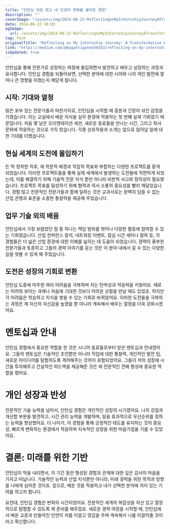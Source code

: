 ```yaml
---
title: "인턴십 여정 회고 내 인생의 변화를 불러온 경험"
description: ""
coverImage: "/assets/img/2024-06-22-ReflectingonMyInternshipJourneyATransformativeExperience_0.png"
date: 2024-06-22 18:03
ogImage: 
  url: /assets/img/2024-06-22-ReflectingonMyInternshipJourneyATransformativeExperience_0.png
tag: Tech
originalTitle: "Reflecting on My Internship Journey: A Transformative Experience"
link: "https://medium.com/@magantiganesh0353/reflecting-on-my-internship-journey-a-transformative-experience-ed0968e3bb41"
isUpdated: true
---
```






인턴십을 통해 전문가로 성장하는 여정에 돌입하면서 발견하고 배우고 성장하는 과정과 유사합니다. 인턴십 경험을 되돌아보면, 선택한 분야에 대한 시야와 나의 개인 발전에 얼마나 큰 영향을 미쳤는지 깨닫게 됩니다.

## 시작: 기대와 열정

많은 포부 있는 전문가들과 마찬가지로, 인턴십을 시작할 때 흥분과 긴장이 섞인 감정을 가졌습니다. 이는 교실에서 배운 지식을 실무 환경에 적용하는 첫 번째 실제 기회였기 때문입니다. 처음 몇 날은 오리엔테이션 세션, 새로운 동료들을 만나는 시간, 그리고 회사 문화에 적응하는 것으로 가득 찼습니다. 각종 상호작용과 소개는 앞으로 일어날 일에 대한 기대를 더했습니다.

## 현실 세계의 도전에 몰입하기

<div class="content-ad"></div>

든 딱 정착한 직후, 제 학문적 배경과 직업적 목표와 부합하는 다양한 프로젝트를 맡게 되었습니다. 이러한 프로젝트들을 통해 실제 세계에서 발생하는 도전들에 직면하게 되었는데, 이를 해결하기 위해 기술적 전문 지식 뿐만 아니라 비판적 사고와 창의성이 필요했습니다. 프로젝트 목표를 달성하기 위해 협력과 의사 소통의 중요성을 빨리 깨달았습니다. 경험 많고 전문적인 전문가들과 함께 일하는 것은 교과서로는 완벽히 담을 수 없는 산업 관행과 표준을 소중한 통찰력을 제공해 주었습니다.

## 업무 기술 외의 배움

인턴십에서 가장 보람찼던 점 중 하나는 책임 범위를 벗어나 다양한 활동에 참여할 수 있는 기회였습니다. 산업 컨퍼런스 참석, 네트워킹 이벤트, 점심 시간 세미나 참여 등, 각 경험들은 더 넓은 산업 환경에 대한 이해를 넓히는 데 도움이 되었습니다. 경력이 풍부한 전문가들과 토론하고 그들의 경력 이야기를 듣는 것은 이 분야 내에서 갈 수 있는 다양한 길을 엿볼 수 있게 해 주었습니다.

## 도전은 성장의 기회로 변환

<div class="content-ad"></div>

인턴십 도중에 마주한 여러 어려움을 극복하며 저는 탄력성과 적응력을 키웠어요. 때로는 어려워 보이는 과제나 처음에 기대한 것보다 어려운 상황을 만날 때도 있었죠. 하지만 각 어려움은 학습하고 지식을 쌓을 수 있는 기회로 바뀌었어요. 이러한 도전들을 극복하는 과정은 제 자신의 자신감을 높였을 뿐 아니라 계속해서 배우는 열정을 더욱 강화시켰어요. 

# 멘토십과 안내

인턴십 경험에서 중요한 역할을 한 것은 시니어 동료들로부터 받은 멘토십과 안내였어요. 그들의 멘토십은 기술적인 조언뿐만 아니라 직업에 대한 통찰력, 개인적인 발전 팁, 새로운 아이디어를 탐험하도록 격려해주는 것까지 포함되었어요. 그들이 저의 성장에 시간을 투자해주고 건설적인 피드백을 제공해준 것은 제 전문적인 견해 형성에 중요한 역할을 했어요.

# 개인 성장과 반성

<div class="content-ad"></div>

전문적인 기술 능력을 넘어서, 인턴십 경험은 개인적인 성장의 시기였어요. 나의 강점과 개선할 부분을 발견하고, 시간 관리 능력을 개발하며, 일을 효과적으로 우선순위를 정하는 능력을 향상했어요. 더 나아가, 이 경험을 통해 긍정적인 태도를 유지하는 것의 중요성, 빠르게 변화하는 환경에서 적응하며 지속적인 성장을 위한 마음가짐을 기를 수 있었어요.

# 결론: 미래를 위한 기반

인턴십이 막을 내리면서, 이 기간 동안 형성된 경험과 관계에 대한 깊은 감사의 마음을 가지고 떠납니다. 기술적인 능력과 산업 지식뿐만 아니라, 미래 경력을 위한 목적과 방향을 나에게 심어준 것이죠. 앞으로, 배운 것을 적용하고 내가 선택한 분야에 의미 있는 기여를 하고자 합니다.

요컨대, 인턴십 경험은 변화의 시간이었어요. 전문적인 세계의 복잡성을 자신 있고 열정적으로 탐험할 수 있도록 제 준비를 해주었죠. 새로운 경력 여정을 시작할 때, 인턴십에서 배운 교훈과 만들어진 인연이 저를 이끌고 영감을 주며 계속해서 나를 이끌어줄 것이라고 확신합니다.
